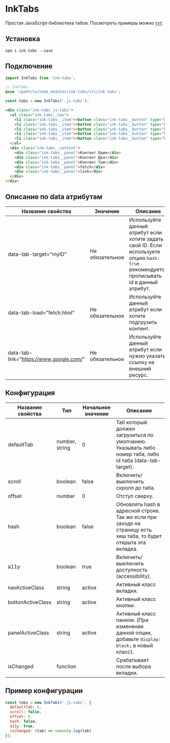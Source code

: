 # InkTabs
Простая JavaScript-библиотека табов.
Посмотреть примеры можно [тут](https://inkshio.github.io/ink-tabs/).

## Установка
```shell
npm i ink-tabs --save
```

## Подключение
```js
import InkTabs from 'ink-tabs';
```
```scss
// InkTabs
@use '/path/to/node_modules/ink-tabs/src/ink-tabs';
```
```js
const tabs = new InkTabs('.js-tabs');
```

```html
<div class="ink-tabs js-tabs">
  <ul class="ink-tabs__nav">
    <li class="ink-tabs__item"><button class="ink-tabs__button" type="button" data-tab-target="tab-one">Один</button></li>
    <li class="ink-tabs__item"><button class="ink-tabs__button" type="button">Два</button></li>
    <li class="ink-tabs__item"><button class="ink-tabs__button" type="button">Три</button></li>
    <li class="ink-tabs__item"><button class="ink-tabs__button" type="button" data-tab-load="fetch.html">Fetch Load</button></li>
    <li class="ink-tabs__item"><button class="ink-tabs__button" type="button" data-tab-link="https://www.google.com/">Google Link</button></li>
  </ul>
  <div class="ink-tabs__content">
    <div class="ink-tabs__panel">Контент Один</div>
    <div class="ink-tabs__panel">Контент Два</div>
    <div class="ink-tabs__panel">Контент Три</div>
    <div class="ink-tabs__panel">fetch</div>
    <div class="ink-tabs__panel">link</div>
  </div>
</div>
```
## Описание по data атрибутам
| Название свойства                       | Значение        | Описание                                                                                                                                  |
| --------------------------------------- | --------------- | ----------------------------------------------------------------------------------------------------------------------------------------- |
| data-tab-target="myID"                  | Не обязательное | Используйте данный атрибут если хотите задать свой ID. Если используете опцию `hash: true` рекомендуется прописывать id в данный атрибут. |
| data-tab-load="fetch.html"              | Не обязательное | Используйте данный атрибут если хотите подгрузить контент.                                                                                |
| data-tab-link="https://www.google.com/" | Не обязательное | Используйте данный атрибут если нужно указать ссылку на внешний ресурс.                                                                   |

## Конфигурация
| Название свойства | Тип            | Начальное значение | Описание                                                                                                          |
| ----------------- | -------------- | ------------------ | ----------------------------------------------------------------------------------------------------------------- |
| defaultTab        | number, string | 0                  | Таб который должен загрузиться по умолчанию. Указывать либо номер таба, либо id таба (data-tab-target).           |
| scroll            | boolean        | false              | Включить/выключить скролл до таба.                                                                                |
| offset            | number         | 0                  | Отступ сверху.                                                                                                    |
| hash              | boolean        | false              | Обновлять hash в адресной строке. Так же если при заходе на страницу есть хеш таба, то будет открыта эта вкладка. |
| a11y              | boolean        | true               | Включить/выключить доступность (accessibility).                                                                   |
| navActiveClass    | string         | active             | Активный класс вкладки.                                                                                           |
| buttonActiveClass | string         | active             | Активный класс кнопки.                                                                                            |
| panelActiveClass  | string         | active             | Активный класс панели. (При изменении данной опции, добавьте `display: block;` в новый класс).                    |
| isChanged         | function       |                    | Срабатывает после выбора вкладки.                                                                                 |

## Пример конфигурации
```js
const tabs = new InkTabs('.js-tabs', {
  defaultTab: 0,
  scroll: false,
  offset: 0,
  hash: false,
  a11y: true,
  isChanged: (tab) => console.log(tab)
});
```
